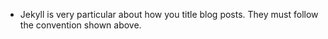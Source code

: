 * Jekyll is very particular about how you title blog posts. They must follow the convention shown above.
